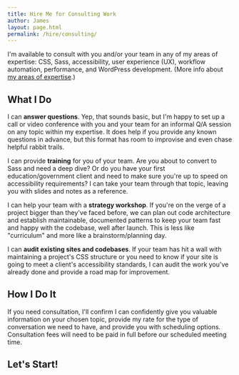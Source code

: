 ```yaml
---
title: Hire Me for Consulting Work
author: James
layout: page.html
permalink: /hire/consulting/
---
```


I'm available to consult with you and/or your team in any of my areas of expertise: CSS, Sass, accessibility, user experience (UX), workflow automation, performance, and WordPress development. (More info about [my areas of expertise](/hire/).)

## What I Do

I can **answer questions**. Yep, that sounds basic, but I'm happy to set up a call or video conference with you and your team for an informal Q/A session on any topic within my expertise. It does help if you provide any known questions in advance, but this format has room to improvise and even chase helpful rabbit trails.

I can provide **training** for you of your team. Are you about to convert to Sass and need a deep dive? Or do you have your first education/government client and need to make sure you're up to speed on accessibility requirements? I can take your team through that topic, leaving you with slides and notes as a reference.

I can help your team with a **strategy workshop**. If you're on the verge of a project bigger than they've faced before, we can plan out code architecture and establish maintainable, documented patterns to keep your team fast and happy with the codebase, well after launch. This is less like "curriculum" and more like a brainstorm/planning day.

I can **audit existing sites and codebases**. If your team has hit a wall with maintaining a project's CSS structure or you need to know if your site is going to meet a client's accessibility standards, I can audit the work you've already done and provide a road map for improvement.

## How I Do It

If you need consultation, I'll confirm I can confidently give you valuable information on your chosen topic, provide my rate for the type of conversation we need to have, and provide you with scheduling options. Consultation fees will need to be paid in full before our scheduled meeting time.

## Let's Start!

<script type="text/javascript" src="https://form.jotform.us/jsform/71170340984152"></script>
